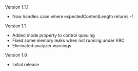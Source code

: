 Version 1.1.1

- Now handles case where expectedContentLength returns -1

Version 1.1

- Added mode property to control queuing
- Fixed some memory leaks when not running under ARC
- Eliminated analyzer warnings

Version 1.0

- Initial release